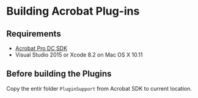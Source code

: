 # Building Acrobat Plug-ins

## Requirements

- [Acrobat Pro DC SDK](https://www.adobe.com/devnet/acrobat.html)
- Visual Studio 2015 or Xcode 8.2 on Mac OS X 10.11

## Before building the Plugins

Copy the entir folder `PluginSupport` from Acrobat SDK to current location.
